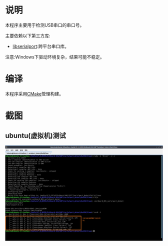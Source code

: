 # 说明

本程序主要用于检测USB串口的串口号。

主要依赖以下第三方库:

- [libserialport](https://sigrok.org/wiki/Libserialport):跨平台串口库。

注意:Windows下驱动环境复杂，结果可能不稳定。

# 编译

本程序采用[CMake](https://cmake.org)管理构建。

# 截图

## ubuntu(虚拟机)测试

![serialport_detect_ubuntu_vm](serialport_detect_ubuntu_vm.png)